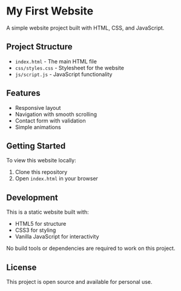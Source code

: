 # My First Website

A simple website project built with HTML, CSS, and JavaScript.

## Project Structure

- `index.html` - The main HTML file
- `css/styles.css` - Stylesheet for the website
- `js/script.js` - JavaScript functionality

## Features

- Responsive layout
- Navigation with smooth scrolling
- Contact form with validation
- Simple animations

## Getting Started

To view this website locally:

1. Clone this repository
2. Open `index.html` in your browser

## Development

This is a static website built with:

- HTML5 for structure
- CSS3 for styling
- Vanilla JavaScript for interactivity

No build tools or dependencies are required to work on this project.

## License

This project is open source and available for personal use.
